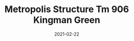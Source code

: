 ---
tags: 
  - "To Market"
  - "Rubber Flooring"
  - "Metropolis"
title: "Metropolis Structure Tm 906 Kingman Green"
designer: "To Market"
image_primary: "img/Structure_Viridian-TM907.jpg"
href: "https://www.tomkt.com/atmosphere-metropolis-swatches"
description: "Straight%20Edge%20Tile%3A%2038%22%20x%2038%22%20Interlocking%20Tile%3A%2037%22%20x%2037%22"
category: "rubber-flooring-metropolis"
subtitle: ""
manufacturer: "ToMarket"
slug: "/manufacturers/tomarket/rubber-flooring-metropolis/to-market-metropolis-structure-tm-906-kingman-green"
date: "2021-02-22"
---
